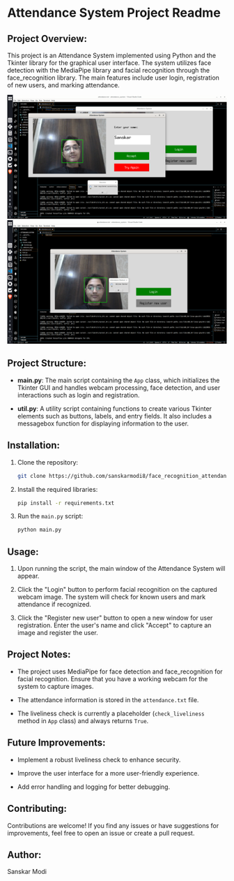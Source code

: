 # Attendance System Project Readme

## Project Overview:

This project is an Attendance System implemented using Python and the Tkinter library for the graphical user interface. The system utilizes face detection with the MediaPipe library and facial recognition through the face_recognition library. The main features include user login, registration of new users, and marking attendance.

![register.png](register.png) ![login.png](login.png)

## Project Structure:

- **main.py**: The main script containing the `App` class, which initializes the Tkinter GUI and handles webcam processing, face detection, and user interactions such as login and registration.

- **util.py**: A utility script containing functions to create various Tkinter elements such as buttons, labels, and entry fields. It also includes a messagebox function for displaying information to the user.

## Installation:

1. Clone the repository:

   ```bash
   git clone https://github.com/sanskarmodi8/face_recognition_attendance_system.git
   ```

2. Install the required libraries:

   ```bash
   pip install -r requirements.txt
   ```

3. Run the `main.py` script:

   ```bash
   python main.py
   ```

## Usage:

1. Upon running the script, the main window of the Attendance System will appear.

2. Click the "Login" button to perform facial recognition on the captured webcam image. The system will check for known users and mark attendance if recognized.

3. Click the "Register new user" button to open a new window for user registration. Enter the user's name and click "Accept" to capture an image and register the user.

## Project Notes:

- The project uses MediaPipe for face detection and face_recognition for facial recognition. Ensure that you have a working webcam for the system to capture images.

- The attendance information is stored in the `attendance.txt` file.

- The liveliness check is currently a placeholder (`check_liveliness` method in `App` class) and always returns `True`.

## Future Improvements:

- Implement a robust liveliness check to enhance security.

- Improve the user interface for a more user-friendly experience.

- Add error handling and logging for better debugging.

## Contributing:

Contributions are welcome! If you find any issues or have suggestions for improvements, feel free to open an issue or create a pull request.

## Author:

Sanskar Modi

